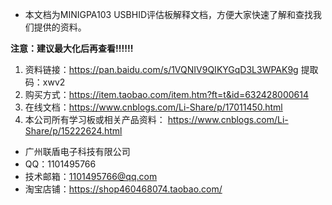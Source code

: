 - 本文档为MINIGPA103 USBHID评估板解释文档，方便大家快速了解和查找我们提供的资料。

**注意：建议最大化后再查看!!!!!!**

1. 资料链接：https://pan.baidu.com/s/1VQNIV9QIKYGqD3L3WPAK9g 
   提取码：xwv2 
2. 购买方式：https://item.taobao.com/item.htm?ft=t&id=632428000614 
3. 在线文档：https://www.cnblogs.com/Li-Share/p/17011450.html
4. 本公司所有学习板或相关产品资料： https://www.cnblogs.com/Li-Share/p/15222624.html


- 广州联盾电子科技有限公司
- QQ：1101495766
- 技术邮箱：1101495766@qq.com
- 淘宝店铺：https://shop460468074.taobao.com/

